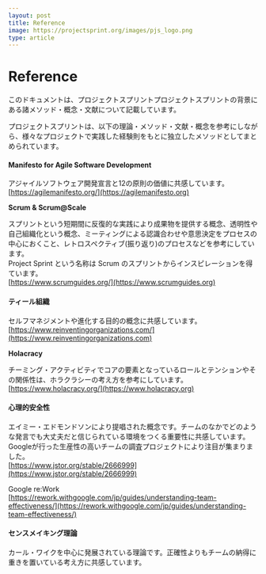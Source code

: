 ```yaml
---
layout: post
title: Reference
image: https://projectsprint.org/images/pjs_logo.png
type: article
---
```


# Reference

このドキュメントは、プロジェクトスプリントプロジェクトスプリントの背景にある諸メソッド・概念・文献について記載しています。

プロジェクトスプリントは、以下の理論・メソッド・文献・概念を参考にしながら、様々なプロジェクトで実践した経験則をもとに独立したメソッドとしてまとめられています。

#### Manifesto for Agile Software Development

アジャイルソフトウェア開発宣言と12の原則の価値に共感しています。\
[https://agilemanifesto.org/](https://agilemanifesto.org)

**Scrum & Scrum@Scale**

スプリントという短期間に反復的な実践により成果物を提供する概念、透明性や自己組織化という概念、ミーティングによる認識合わせや意思決定をプロセスの中心におくこと、レトロスペクティブ(振り返り)のプロセスなどを参考にしています。\
Project Sprint という名称は Scrum のスプリントからインスピレーションを得ています。\
[https://www.scrumguides.org/](https://www.scrumguides.org)

#### ティール組織

セルフマネジメントや進化する目的の概念に共感しています。\
[https://www.reinventingorganizations.com/](https://www.reinventingorganizations.com)

**Holacracy**

チーミング・アクティビティでコアの要素となっているロールとテンションやその関係性は、ホラクラシーの考え方を参考にしています。\
[https://www.holacracy.org/](https://www.holacracy.org)

#### 心理的安全性

エイミー・エドモンドソンにより提唱された概念です。チームのなかでどのような発言でも大丈夫だと信じられている環境をつくる重要性に共感しています。\
Googleが行った生産性の高いチームの調査プロジェクトにより注目が集まりました。\
[https://www.jstor.org/stable/2666999](https://www.jstor.org/stable/2666999)

Google re:Work\
[https://rework.withgoogle.com/jp/guides/understanding-team-effectiveness/](https://rework.withgoogle.com/jp/guides/understanding-team-effectiveness/)

#### センスメイキング理論

カール・ワイクを中心に発展されている理論です。正確性よりもチームの納得に重きを置いている考え方に共感しています。
